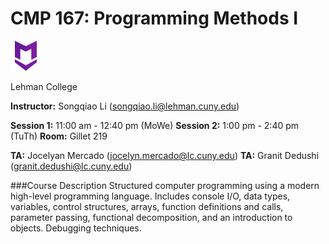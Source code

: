 # CMP 167: Programming Methods I

![alt text][logo]

[logo]: https://github.com/adam-p/markdown-here/raw/master/src/common/images/icon48.png "Logo Title Text 2"

Lehman College

**Instructor:** Songqiao Li (songqiao.li@lehman.cuny.edu)

**Session 1:** 11:00 am - 12:40 pm (MoWe)
**Session 2:** 1:00 pm - 2:40 pm (TuTh)
**Room:** Gillet 219

**TA:** Jocelyan Mercado (jocelyn.mercado@lc.cuny.edu)
**TA:** Granit Dedushi (granit.dedushi@lc.cuny.edu)

###Course Description
Structured computer programming using a modern high-level programming language. Includes console I/O, data types, variables, control structures, arrays, function definitions and calls, parameter passing, functional decomposition, and an introduction to objects. Debugging techniques.

